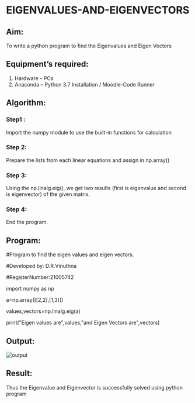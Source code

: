 # EIGENVALUES-AND-EIGENVECTORS
## Aim:
To write a python program to find the Eigenvalues and Eigen Vectors
## Equipment’s required:
1. 	Hardware – PCs
2. 	Anaconda – Python 3.7 Installation / Moodle-Code Runner
## Algorithm:
### Step1 : 
Import the numpy module to use the built-in functions for calculation
### Step 2: 
Prepare the lists from each linear equations and assign in np.array()
### Step 3: 
Using the np.linalg.eig(),  we get two results (first is eigenvalue and second is eigenvector) of the given matrix.
### Step 4: 
End the program.
## Program:
#Program to find the eigen values and eigen vectors.

#Developed by: D.R.Vinuthna

#RegisterNumber:21005742

import numpy as np

a=np.array([[2,2],[1,3]])

values,vectors=np.linalg.eig(a)

print("Eigen values are",values,"and Eigen Vectors are",vectors)


## Output:
![output]()
## Result:
Thus the Eigenvalue and Eigenvector is successfully solved using python program
